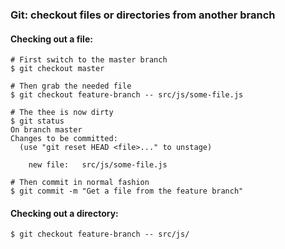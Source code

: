 ### Git: checkout files or directories from another branch

#### Checking out a file:
```
# First switch to the master branch
$ git checkout master

# Then grab the needed file
$ git checkout feature-branch -- src/js/some-file.js

# The thee is now dirty
$ git status
On branch master
Changes to be committed:
  (use "git reset HEAD <file>..." to unstage)

    new file:   src/js/some-file.js

# Then commit in normal fashion
$ git commit -m "Get a file from the feature branch"
```
#### Checking out a directory:
```
$ git checkout feature-branch -- src/js/
```
